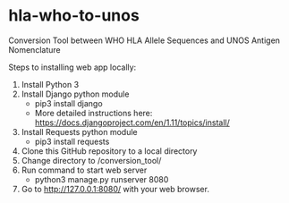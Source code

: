 # hla-who-to-unos
Conversion Tool between WHO HLA Allele Sequences and UNOS Antigen Nomenclature

Steps to installing web app locally:
1. Install Python 3
2. Install Django python module
    - pip3 install django
    - More detailed instructions here: https://docs.djangoproject.com/en/1.11/topics/install/
3. Install Requests python module
    - pip3 install requests
4. Clone this GitHub repository to a local directory
5. Change directory to /conversion_tool/
6. Run command to start web server  
    - python3 manage.py runserver 8080  
7. Go to http://127.0.0.1:8080/ with your web browser. 
